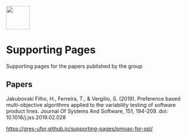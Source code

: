<img src="https://raw.githubusercontent.com/gres-ufpr/supporting-pages/master/icon.png" width="64px"/>

# Supporting Pages

Supporting pages for the papers published by the group

## Papers

Jakubovski Filho, H., Ferreira, T., & Vergilio, S. (2019). Preference based multi-objective algorithms applied to the variability testing of software product lines. Journal Of Systems And Software, 151, 194-209. doi: 10.1016/j.jss.2019.02.028

https://gres-ufpr.github.io/supporting-pages/pmoas-for-spl/

